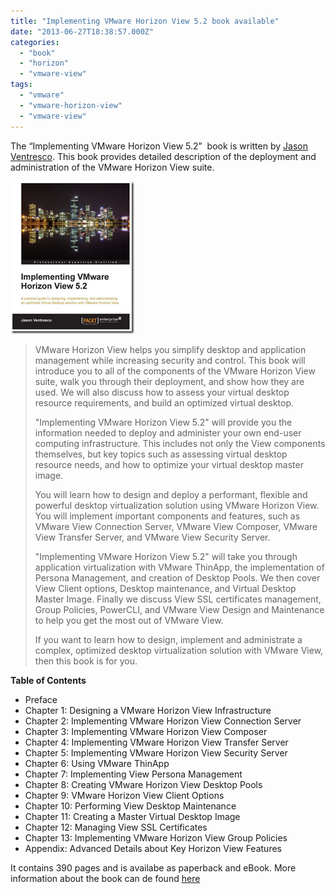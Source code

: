 ```yaml
---
title: "Implementing VMware Horizon View 5.2 book available"
date: "2013-06-27T18:38:57.000Z"
categories: 
  - "book"
  - "horizon"
  - "vmware-view"
tags: 
  - "vmware"
  - "vmware-horizon-view"
  - "vmware-view"
---
```


The “Implementing VMware Horizon View 5.2”  book is written by [Jason Ventresco](https://twitter.com/jasonventresco). This book provides detailed description of the deployment and administration of the VMware Horizon View suite.

[![image](images/image30.png "image")](http://www.packtpub.com/implementing-vmware-horizon-view-5-2/book)

> VMware Horizon View helps you simplify desktop and application management while increasing security and control. This book will introduce you to all of the components of the VMware Horizon View suite, walk you through their deployment, and show how they are used. We will also discuss how to assess your virtual desktop resource requirements, and build an optimized virtual desktop.
> 
> "Implementing VMware Horizon View 5.2" will provide you the information needed to deploy and administer your own end-user computing infrastructure. This includes not only the View components themselves, but key topics such as assessing virtual desktop resource needs, and how to optimize your virtual desktop master image.
> 
> You will learn how to design and deploy a performant, flexible and powerful desktop virtualization solution using VMware Horizon View. You will implement important components and features, such as VMware View Connection Server, VMware View Composer, VMware View Transfer Server, and VMware View Security Server.
> 
> "Implementing VMware Horizon View 5.2" will take you through application virtualization with VMware ThinApp, the implementation of Persona Management, and creation of Desktop Pools. We then cover View Client options, Desktop maintenance, and Virtual Desktop Master Image. Finally we discuss View SSL certificates management, Group Policies, PowerCLI, and VMware View Design and Maintenance to help you get the most out of VMware View.
> 
> If you want to learn how to design, implement and administrate a complex, optimized desktop virtualization solution with VMware View, then this book is for you.

**Table of Contents**

- Preface
- Chapter 1: Designing a VMware Horizon View Infrastructure
- Chapter 2: Implementing VMware Horizon View Connection Server
- Chapter 3: Implementing VMware Horizon View Composer
- Chapter 4: Implementing VMware Horizon View Transfer Server
- Chapter 5: Implementing VMware Horizon View Security Server
- Chapter 6: Using VMware ThinApp
- Chapter 7: Implementing View Persona Management
- Chapter 8: Creating VMware Horizon View Desktop Pools
- Chapter 9: VMware Horizon View Client Options
- Chapter 10: Performing View Desktop Maintenance
- Chapter 11: Creating a Master Virtual Desktop Image
- Chapter 12: Managing View SSL Certificates
- Chapter 13: Implementing VMware Horizon View Group Policies
- Appendix: Advanced Details about Key Horizon View Features

It contains 390 pages and is availabe as paperback and eBook. More information about the book can de found [here](http://www.packtpub.com/implementing-vmware-horizon-view-5-2/book)
